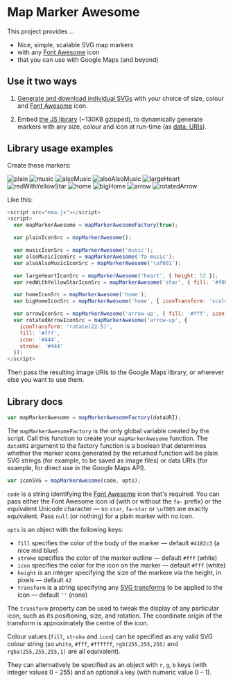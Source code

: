 # Map Marker Awesome

This project provides ...

* Nice, simple, scalable SVG map markers
* with any [Font Awesome](http://fontawesome.io/) icon
* that you can use with Google Maps (and beyond)

## Use it two ways

1. [Generate and download individual SVGs](https://jawj.github.io/MapMarkerAwesome/) with your choice of size, colour and [Font Awesome](http://fontawesome.io/) icon.

2. Embed [the JS library](https://github.com/jawj/MapMarkerAwesome/blob/master/built/mma.js) (~130KB gzipped), to dynamically generate markers with any size, colour and icon at run-time (as [data: URIs](https://en.wikipedia.org/wiki/Data_URI_scheme)).

## Library usage examples

Create these markers:

![plain](https://jawj.github.io/MapMarkerAwesome/examples/plain.svg)
![music](https://jawj.github.io/MapMarkerAwesome/examples/music.svg)
![alsoMusic](https://jawj.github.io/MapMarkerAwesome/examples/alsoMusic.svg)
![alsoAlsoMusic](https://jawj.github.io/MapMarkerAwesome/examples/alsoAlsoMusic.svg)
![largeHeart](https://jawj.github.io/MapMarkerAwesome/examples/largeHeart.svg)
![redWithYellowStar](https://jawj.github.io/MapMarkerAwesome/examples/redWithYellowStar.svg)
![home](https://jawj.github.io/MapMarkerAwesome/examples/home.svg)
![bigHome](https://jawj.github.io/MapMarkerAwesome/examples/bigHome.svg)
![arrow](https://jawj.github.io/MapMarkerAwesome/examples/arrow.svg)
![rotatedArrow](https://jawj.github.io/MapMarkerAwesome/examples/rotatedArrow.svg)

Like this:

```javascript
<script src="mma.js"></script>
<script>
  var mapMarkerAwesome = mapMarkerAwesomeFactory(true);

  var plainIconSrc = mapMarkerAwesome();

  var musicIconSrc = mapMarkerAwesome('music');
  var alsoMusicIconSrc = mapMarkerAwesome('fa-music');
  var alsoAlsoMusicIconSrc = mapMarkerAwesome('\uf001');

  var largeHeartIconSrc = mapMarkerAwesome('heart', { height: 52 });
  var redWithYellowStarIconSrc = mapMarkerAwesome('star', { fill: '#f00', icon: '#ff0' });

  var homeIconSrc = mapMarkerAwesome('home');
  var bigHomeIconSrc = mapMarkerAwesome('home', { iconTransform: 'scale(1.25)' });

  var arrowIconSrc = mapMarkerAwesome('arrow-up', { fill: '#fff', icon: '#444', stroke: '#444' });
  var rotatedArrowIconSrc = mapMarkerAwesome('arrow-up', { 
    iconTransform: 'rotate(22.5)', 
    fill: '#fff', 
    icon: '#444', 
    stroke: '#444'
  });
</script>
```

Then pass the resulting image URIs to the Google Maps library, or wherever else you want to use them.

## Library docs

```javascript
var mapMarkerAwesome = mapMarkerAwesomeFactory(dataURI);
```

The `mapMarkerAwesomeFactory` is the only global variable created by the script. Call this function to create your `mapMarkerAwesome` function. The `dataURI` argument to the factory function is a boolean that determines whether the marker icons generated by the returned function will be plain SVG strings (for example, to be saved as image files) or data URIs (for example, for direct use in the Google Maps API).

```javascript
var iconSVG = mapMarkerAwesome(code, opts);
```

`code` is a string identifying the [Font Awesome](http://fontawesome.io/) icon that's required. You can pass either the Font Awesome icon id (with or without the `fa-` prefix) or the equivalent Unicode character — so `star`, `fa-star` or `\uf005` are exactly equivalent. Pass `null` (or nothing) for a plain marker with no icon.

`opts` is an object with the following keys:

* `fill` specifies the color of the body of the marker — default `#4182c3` (a nice mid blue)
* `stroke` specifies the color of the marker outline — default `#fff` (white)
* `icon` specifies the color for the icon on the marker — default `#fff` (white)
* `height` is an integer specifying the size of the markere via the height, in pixels — default `42`
* `transform` is a string specifying any [SVG transforms](https://developer.mozilla.org/en/docs/Web/SVG/Attribute/transform) to be applied to the icon — default `''` (none)

The `transform` property can be used to tweak the display of any particular icon, such as its positioning, size, and rotation. The coordinate origin of the transform is approximately the centre of the icon.

Colour values (`fill`, `stroke` and `icon`) can be specified as any valid SVG colour string (so `white`, `#fff`, `#ffffff`, `rgb(255,255,255)` and `rgba(255,255,255,1)` are all equivalent). 

They can alternatively be specified as an object with `r`, `g`, `b` keys (with integer values 0 – 255) and an optional `a` key (with numeric value 0 – 1).
